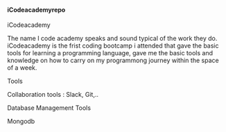 #### iCodeacademyrepo

iCodeacademy

The name I code academy speaks and sound typical of the work they do. iCodeacademy is the frist coding bootcamp i attended that gave the basic tools for learning a
programming language, gave me the basic tools and knowledge on how to carry on my programmong journey within the space of a week.
 
 Tools 

 Collaboration tools : Slack, Git,..
 
 Database Management Tools
 
 Mongodb
